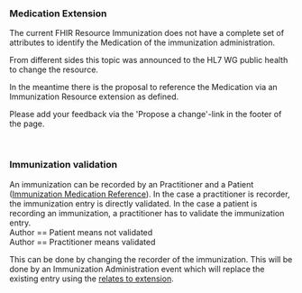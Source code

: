 
### Medication Extension

<div markdown="5" class="dragon">
    <p>
    The current FHIR Resource Immunization does not have a complete set of attributes to identify the Medication of the immunization administration.
    </p>
    <p>
    From different sides this topic was announced to the HL7 WG public health to change the resource.
    </p>
    <p>
    In the meantime there is the proposal to reference the Medication via an Immunization Resource extension as defined.
    </p>
    <p>
    Please add your feedback via the 'Propose a change'-link in the footer of the page.
    </p>
</div>
<br/>


### Immunization validation

An immunization can be recorded by an Practitioner and a Patient ([Immunization Medication Reference](StructureDefinition-ch-vacd-ext-immunization-recorder-reference.html)). In the case a practitioner is recorder, the immunization entry is directly validated. In the case a patient is recording an immunization, a practitioner has to validate the immunization entry.<br>
Author == Patient means not validated<br/>
Author == Practitioner means validated<br/>

This can be done by changing the recorder of the immunization. This will be done by an Immunization Administration event which will replace the existing entry using the [relates to extension](StructureDefinition-ch-vacd-ext-cross-reference.html).

